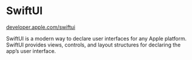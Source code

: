 # SwiftUI

[developer.apple.com/swiftui](https://developer.apple.com/documentation/swiftui)

SwiftUI is a modern way to declare user interfaces for any Apple platform. SwiftUI provides views, controls, and layout structures for declaring the app’s user interface. 